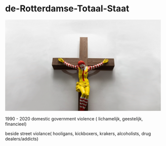 # de-Rotterdamse-Totaal-Staat

![](https://github.com/lipsch0/de-Rotterdamse-Totaal-Staat/blob/master/%E5%9B%97/%E7%94%B0/ArtBoard%20Image%20(333).jpg)

1990 - 2020 domestic government violence ( lichamelijk, geestelijk, financieel)

beside street violance( hooligans, kickboxers, krakers, alcoholists, drug dealers/addicts)
